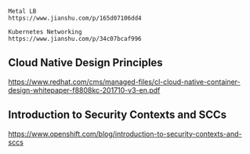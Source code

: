 
```
Metal LB
https://www.jianshu.com/p/165d07106dd4
```
```
Kubernetes Networking
https://www.jianshu.com/p/34c07bcaf996
```
## Cloud Native Design Principles

https://www.redhat.com/cms/managed-files/cl-cloud-native-container-design-whitepaper-f8808kc-201710-v3-en.pdf

## Introduction to Security Contexts and SCCs

https://www.openshift.com/blog/introduction-to-security-contexts-and-sccs

